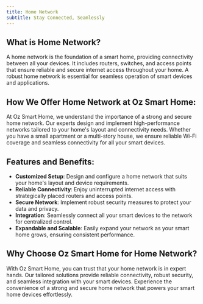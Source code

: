 ```yaml
---
title: Home Network
subtitle: Stay Connected, Seamlessly
---
```


## What is Home Network?

A home network is the foundation of a smart home, providing connectivity between all your devices. It includes routers, switches, and access points that ensure reliable and secure internet access throughout your home. A robust home network is essential for seamless operation of smart devices and applications.

## How We Offer Home Network at Oz Smart Home:

At Oz Smart Home, we understand the importance of a strong and secure home network. Our experts design and implement high-performance networks tailored to your home's layout and connectivity needs. Whether you have a small apartment or a multi-story house, we ensure reliable Wi-Fi coverage and seamless connectivity for all your smart devices.

## Features and Benefits:

*   **Customized Setup**: Design and configure a home network that suits your home's layout and device requirements.
*   **Reliable Connectivity**: Enjoy uninterrupted internet access with strategically placed routers and access points.
*   **Secure Network**: Implement robust security measures to protect your data and privacy.
*   **Integration**: Seamlessly connect all your smart devices to the network for centralized control.
*   **Expandable and Scalable**: Easily expand your network as your smart home grows, ensuring consistent performance.

## Why Choose Oz Smart Home for Home Network?

With Oz Smart Home, you can trust that your home network is in expert hands. Our tailored solutions provide reliable connectivity, robust security, and seamless integration with your smart devices. Experience the convenience of a strong and secure home network that powers your smart home devices effortlessly.

